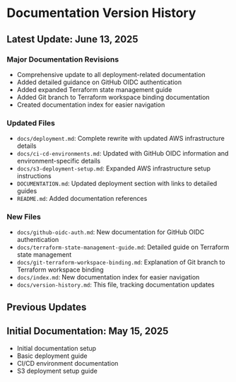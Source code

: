 # Documentation Version History

## Latest Update: June 13, 2025

### Major Documentation Revisions

- Comprehensive update to all deployment-related documentation
- Added detailed guidance on GitHub OIDC authentication
- Added expanded Terraform state management guide
- Added Git branch to Terraform workspace binding documentation
- Created documentation index for easier navigation

### Updated Files

- `docs/deployment.md`: Complete rewrite with updated AWS infrastructure details
- `docs/ci-cd-environments.md`: Updated with GitHub OIDC information and environment-specific details
- `docs/s3-deployment-setup.md`: Expanded AWS infrastructure setup instructions
- `DOCUMENTATION.md`: Updated deployment section with links to detailed guides
- `README.md`: Added documentation references

### New Files

- `docs/github-oidc-auth.md`: New documentation for GitHub OIDC authentication
- `docs/terraform-state-management-guide.md`: Detailed guide on Terraform state management
- `docs/git-terraform-workspace-binding.md`: Explanation of Git branch to Terraform workspace binding
- `docs/index.md`: New documentation index for easier navigation
- `docs/version-history.md`: This file, tracking documentation updates

## Previous Updates

## Initial Documentation: May 15, 2025

- Initial documentation setup
- Basic deployment guide
- CI/CD environment documentation
- S3 deployment setup guide
